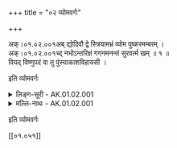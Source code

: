 +++
title = "०२ व्योमवर्गः"

+++

अक्।०१.०२.००१अब् द्योदिवौ द्वे स्त्रियामभ्रं व्योम पुष्करमम्बरम् ।  
अक्।०१.०२.००१च्द् नभोऽन्तरिक्षं गगनमनन्तं सुरवर्त्म खम् ॥ १ ॥  
वियद् विष्णुपदं वा तु पुंस्याकाशविहायसी ।

इति व्योमवर्गः

<details><summary>लिङ्ग-सूरी - AK.01.02.001</summary>

द्योदिवाविति—दीव्यतीति द्यौः । दिवि च । द्वे स्त्रियाम् । न भ्राजते अभ्रम् । ʻभ्राजृ दीप्तौ' । विशेषेण अवति अवकाशदानेन व्योम । ʻअव रक्षणे । पुष्णातीति पुष्करम् । ʻपुष पुष्टौ' । पुष्कमुदकं रातीति वा पुष्करम् । ʻरा दाने । अम्बते शब्दायते इत्यम्बरम् । ʻअबि शब्दे । मेधैर्न भातीति नभः । ʻभा दीप्तौ' । अन्तः ऋक्षाणि यत्न अन्तरिक्षम् । द्यावापृथिव्योरन्तरीक्ष्यत इति वा । ʻईक्ष दर्शने । गच्छन्त्यत्र खगा इति गगनम् । ʻगम्लृ गतौ' । न विद्यतेऽन्तो यस्य तदनन्तम् । सुराणां वर्त्म मार्गः सुरवर्त्म । खन्यते खम् । ʻखनु अवदारणे । वियच्छति न विरमतीति वियत् । ʻयम उपरमे । विष्णोः पदं विष्णुपदम् । आ समन्तात् काशन्ते सूर्यादयोऽत्र आकाशम् । न काशते वा । ʻकाशृ दीप्तौ' । विजहाति सर्वं विहायः । विहायाश्च । ʻओहाक् त्यागे । ʻओहाङ् गतौ' ॥ १ ॥
</details>

<details><summary>मल्लि-नाथः - AK.01.02.001</summary>

द्योदिवौ—सुरवर्त्म खम् । अन्तरिक्षमित्यत्र विशेषः । अमरवार्त्तिककारेण वर्णनिर्देशनायां दीर्घेकारान्तरिक्षशब्द इति प्रत्यपादि । अन्तरीक्ष्यते जगदत्रेत्यन्तरीक्षम् । द्यावापृथिव्योरन्तरीक्ष्यत इति वा । वेदे तु ह्रस्वेकारो दृश्यते । तत्रापि छान्दसमेव ह्रस्वत्वमिति । वियद् विष्णुपदं—विहायसी । वैजयन्त्यामदन्तविहायसशब्दः कथितः । ʻवायुवर्त्म विहायसम् इति (पृ। १७, श्लो। १) । आकाशनामानि ॥

ʻविहायसोऽपि नाकोऽपि द्युरपि स्यात् तदव्ययम् ।

तारापथोऽन्तरीक्षं च मेघद्वारं महाबिलम् ॥

एतानि च ॥ १ ॥ 
</details>

इति व्योमवर्गः

[[०१.०५१]]
